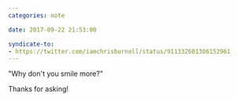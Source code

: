 ```yaml
---
categories: note

date: 2017-09-22 21:53:00

syndicate-to:
- https://twitter.com/iamchrisburnell/status/911332601306152961
---
```


"Why don't you smile more?"

Thanks for asking!
